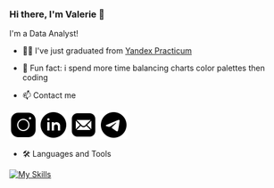 ### Hi there, I'm Valerie 👋
I'm a Data Analyst!

- 🐱‍👤 I've just graduated from [Yandex Practicum](https://practicum.com/)  
- 🎨 Fun fact: i spend more time balancing charts color palettes then coding   


- 📫 Contact me  

[![inst](https://github.com/Lalerie/Lalerie/blob/main/icons8-instagram-50.png)](https://www.instagram.com/ut0chkin/)
[![linkedin](https://github.com/Lalerie/Lalerie/blob/main/icons8-linkedin-circled-50.png)](https://www.linkedin.com/in/lalerie/)
[![linkedin](https://github.com/Lalerie/Lalerie/blob/main/icons8-mail-50.png)](<mailto:valerie.lunkina@gmail.com>)
[![linkedin](https://github.com/Lalerie/Lalerie/blob/main/icons8-telegram-50.png)](https://t.me/ut0chk1n)

- 🛠 Languages and Tools  

[![My Skills](https://skills.thijs.gg/icons?i=py,postgres,mysql,html,css,github&theme=dark)](https://skills.thijs.gg)
